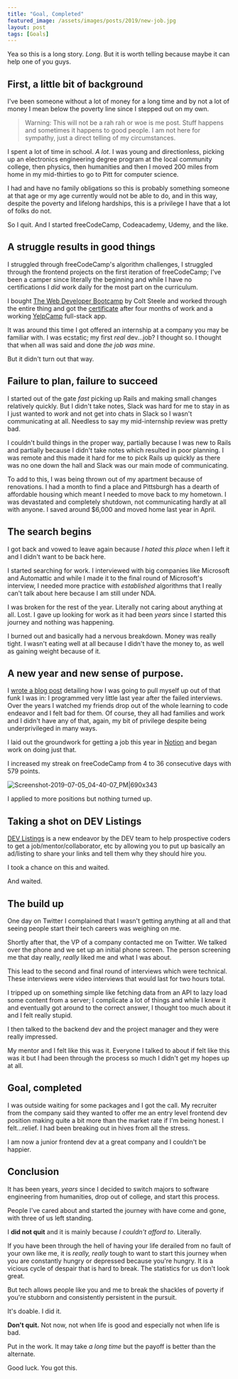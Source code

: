 ```yaml
---
title: "Goal, Completed"
featured_image: /assets/images/posts/2019/new-job.jpg
layout: post
tags: [Goals]
---
```


Yea so this is a long story. _Long_. But it is worth telling because maybe it can help one of you guys.

## First, a little bit of background

I've been someone without a lot of money for a long time and by not a lot of money I mean below the poverty line since I stepped out on my own.

> Warning: This will not be a rah rah or woe is me post. Stuff happens and sometimes it happens to good people. I am not here for sympathy, just a direct telling of my circumstances.

I spent a lot of time in school. _A lot_. I was young and directionless, picking up an electronics engineering degree program at the local community college, then physics, then humanities and then I moved 200 miles from home in my mid-thirties to go to Pitt for computer science.

I had and have no family obligations so this is probably something someone at that age or my age currently would not be able to do, and in this way, despite the poverty and lifelong hardships, this is a privilege I have that a lot of folks do not.

So I quit. And I started freeCodeCamp, Codeacademy, Udemy, and the like.

## A struggle results in good things

I struggled through freeCodeCamp's algorithm challenges, I struggled through the frontend projects on the first iteration of freeCodeCamp; I've been a camper since literally the beginning and while I have no certifications I _did_ work daily for the most part on the curriculum.

I bought [The Web Developer Bootcamp](https://www.udemy.com/the-web-developer-bootcamp/)  by Colt Steele and worked through the entire thing and got the [certificate](https://drive.google.com/file/d/17og0eh-nNLoVtx15pRXu0aB4tCsoy5Pl/view?usp=sharing) after four months of work and a working [YelpCamp](https://yelpcamp96.herokuapp.com/)  full-stack app.

It was around this time I got offered an internship at a company you may be familiar with. I was ecstatic; my first _real_ dev...job? I thought so. I thought that when all was said and done _the job was mine_.

But it didn't turn out that way.

## Failure to plan, failure to succeed

I started out of the gate _fast_ picking up Rails and making small changes relatively quickly. But I didn't take notes, Slack was hard for me to stay in as I just wanted to _work_ and not get into chats in Slack so I wasn't communicating at all. Needless to say my mid-internship review was pretty bad.

I couldn't build things in the proper way, partially because I was new to Rails and partially because I didn't take notes which resulted in poor planning. I was remote and this made it hard for me to pick Rails up quickly as there was no one down the hall and Slack was our main mode of communicating.

To add to this, I was being thrown out of my apartment because of renovations. I had a month to find a place and Pittsburgh has a dearth of affordable housing which meant I needed to move back to my hometown. I was devastated and completely shutdown, not communicating hardly at all with anyone. I saved around $6,000 and moved home last year in April.

## The search begins

I got back and vowed to leave again because _I hated this place_ when I left it and I didn't want to be back here.

I started searching for work. I interviewed with big companies like Microsoft and Automattic and while I made it to the final round of Microsoft's interview, I needed more practice with _established_ algorithms that I really can't talk about here because I am still under NDA.

I was broken for the rest of the year. Literally not caring about anything at all. Lost. I gave up looking for work as it had been _years_ since I started this journey and nothing was happening.

I burned out and basically had a nervous breakdown. Money was really tight. I wasn't eating well at all because I didn't have the money to, as well as gaining weight because of it.

## A new year and new sense of purpose.

I [wrote a blog post](https://tiffanywhite.dev/end-of-year-goals/) detailing how I was going to pull myself up out of that funk I was in: I programmed very little last year after the failed interviews. Over the years I watched my friends drop out of the whole learning to code endeavor and I felt bad for them. Of course, they all had families and work and I didn't have any of that, again, my bit of privilege despite being underprivileged in many ways.

I laid out the groundwork for getting a job this year in [Notion](https://www.notion.so) and began work on doing just that.

I increased my streak on freeCodeCamp from 4 to 36 consecutive days with 579 points.

![Screenshot-2019-07-05_04-40-07_PM|690x343](2.png)

I applied to more positions but nothing turned up.

## Taking a shot on DEV Listings

[DEV Listings](https://dev.to/listings) is a new endeavor by the DEV team to help prospective coders to get a job/mentor/collaborator, etc by allowing you to put up basically an ad/listing to share your links and tell them why they should hire you.

I took a chance on this and waited.

And waited.

## The build up

One day on Twitter I complained that I wasn't getting anything at all and that seeing people start their tech careers was weighing on me.

Shortly after that, the VP of a company contacted me on Twitter. We talked over the phone and we set up an initial phone screen. The person screening me that day really, _really_ liked me and what I was about.

This lead to the second and final round of interviews which were technical. These interviews were video interviews that would last for two hours total.

I tripped up on something simple like fetching data from an API to lazy load some content from a server; I complicate a lot of things and while I knew it and eventually got around to the correct answer, I thought too much about it and I felt really stupid.

I then talked to the backend dev and the project manager and they were really impressed.

My mentor and I felt like this was it. Everyone I talked to about if felt like this was it but I had been through the process so much I didn't get my hopes up at all.

## Goal, completed

I was outside waiting for some packages and I got the call. My recruiter from the company said they wanted to offer me an entry level frontend dev position making quite a bit more than the market rate if I'm being honest. I felt...relief. I had been breaking out in hives from all the stress.

I am now a junior frontend dev at a great company and I couldn't be happier.

## Conclusion

It has been years, _years_ since I decided to switch majors to software engineering from humanities, drop out of college, and start this process.

People I've cared about and started the journey with have come and gone, with three of us left standing.

I **did not quit** and it is mainly because _I couldn't afford to_. Literally.

If you have been through the hell of having your life derailed from no fault of your own like me, it is _really, really_ tough to want to start this journey when you are constantly hungry or depressed because you're hungry. It is a vicious cycle of despair that is hard to break. The statistics for us don't look great.

But tech allows people like you and me to break the shackles of poverty if you're stubborn and consistently persistent in the pursuit.

It's doable. I did it.

**Don't quit.** Not now, not when life is good and especially not when life is bad.

Put in the work. It may take _a long time_ but the payoff is better than the alternate.

Good luck. You got this.
